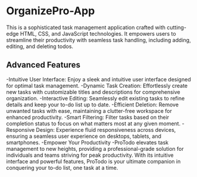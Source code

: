 # OrganizePro-App
This is a sophisticated task management application crafted with cutting-edge HTML, CSS, and JavaScript technologies. It empowers users to streamline their productivity with seamless task handling, including adding, editing, and deleting todos.

## Advanced Features
-Intuitive User Interface: Enjoy a sleek and intuitive user interface designed for optimal task management.
-Dynamic Task Creation: Effortlessly create new tasks with customizable titles and descriptions for comprehensive organization.
-Interactive Editing: Seamlessly edit existing tasks to refine details and keep your to-do list up to date.
-Efficient Deletion: Remove unwanted tasks with ease, maintaining a clutter-free workspace for enhanced productivity.
-Smart Filtering: Filter tasks based on their completion status to focus on what matters most at any given moment.
-Responsive Design: Experience fluid responsiveness across devices, ensuring a seamless user experience on desktops, tablets, and smartphones.
-Empower Your Productivity
-ProTodo elevates task management to new heights, providing a professional-grade solution for individuals and teams striving for peak productivity. With its intuitive interface and powerful features, ProTodo is your ultimate companion in conquering your to-do list, one task at a time.

